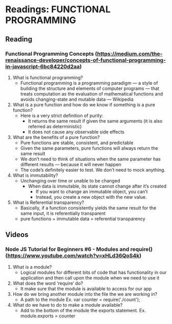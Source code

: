 #  Readings: FUNCTIONAL PROGRAMMING

##  Reading

###  Functional Programming Concepts (https://medium.com/the-renaissance-developer/concepts-of-functional-programming-in-javascript-6bc84220d2aa)
1.  What is functional programming?
    -  Functional programming is a programming paradigm — a style of building the structure and elements of computer programs — that treats computation as the evaluation of mathematical functions and avoids changing-state and mutable data — Wikipedia
2.  What is a pure function and how do we know if something is a pure function?
    -  Here is a very strict definition of purity:
        -  It returns the same result if given the same arguments (it is also referred as deterministic)
        -  It does not cause any observable side effects
3.  What are the benefits of a pure function?
    -  Pure functions are stable, consistent, and predictable
    -  Given the same parameters, pure functions will always return the same result
    -  We don’t need to think of situations when the same parameter has different results — because it will never happen
    -  The code’s definitely easier to test. We don’t need to mock anything. 
4.  What is immutability?
    -  Unchanging over time or unable to be changed
        -  When data is immutable, its state cannot change after it’s created
            -  If you want to change an immutable object, you can’t
            -  Instead, you create a new object with the new value.
5.  What is Referential transparency?
    -  Basically, if a function consistently yields the same result for the same input, it is referentially transparent
    -  pure functions + immutable data = referential transparency

##  Videos

###  Node JS Tutorial for Beginners #6 - Modules and require()  (https://www.youtube.com/watch?v=xHLd36QoS4k)
1.  What is a module?
    -  Logical modules for different bits of code that has functionality in our application and then call upon the module when we need to use it
2.  What does the word ‘require’ do?
    -  It make sure that the module is available to access for our app
3.  How do we bring another module into the file the we are working in?
    -  A path to the module  Ex. var counter = require('./count');  
4.  What do we have to do to make a module available?
    -  Add to the bottom of the module the exports statement.  Ex.  module.exports = counter